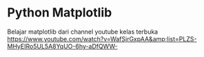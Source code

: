 # Python Matplotlib
Belajar matplotlib dari channel youtube kelas terbuka https://www.youtube.com/watch?v=WafSjrGxpAA&amp;list=PLZS-MHyEIRo5UL5A8YqUO-6hy-aDfQWW-
